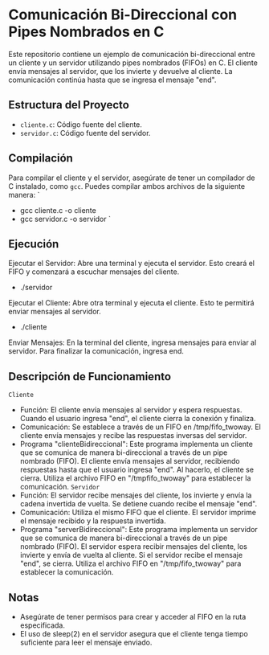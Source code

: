 
# Comunicación Bi-Direccional con Pipes Nombrados en C

Este repositorio contiene un ejemplo de comunicación bi-direccional entre un cliente y un servidor utilizando pipes nombrados (FIFOs) en C. El cliente envía mensajes al servidor, que los invierte y devuelve al cliente. La comunicación continúa hasta que se ingresa el mensaje "end".

## Estructura del Proyecto

- `cliente.c`: Código fuente del cliente.
- `servidor.c`: Código fuente del servidor.

## Compilación

Para compilar el cliente y el servidor, asegúrate de tener un compilador de C instalado, como `gcc`. Puedes compilar ambos archivos de la siguiente manera:
`
- gcc cliente.c -o cliente
- gcc servidor.c -o servidor
`

## Ejecución

Ejecutar el Servidor: Abre una terminal y ejecuta el servidor. Esto creará el FIFO y comenzará a escuchar mensajes del cliente.

- ./servidor

Ejecutar el Cliente: Abre otra terminal y ejecuta el cliente. Esto te permitirá enviar mensajes al servidor.

- ./cliente

Enviar Mensajes: En la terminal del cliente, ingresa mensajes para enviar al servidor. Para finalizar la comunicación, ingresa end.

## Descripción de Funcionamiento

`Cliente`
- Función: El cliente envía mensajes al servidor y espera respuestas. Cuando el usuario ingresa "end", el cliente cierra la conexión y finaliza.
- Comunicación: Se establece a través de un FIFO en /tmp/fifo_twoway. El cliente envía mensajes y recibe las respuestas inversas del servidor.
- Programa "clienteBidireccional": Este programa implementa un cliente que se comunica de manera bi-direccional a través de un pipe nombrado (FIFO). El cliente envía mensajes al servidor, recibiendo respuestas hasta que el usuario ingresa "end". Al hacerlo, el cliente se cierra. Utiliza el archivo FIFO en "/tmpfifo_twoway" para establecer la comunicación.
`Servidor`
- Función: El servidor recibe mensajes del cliente, los invierte y envía la cadena invertida de vuelta. Se detiene cuando recibe el mensaje "end".
- Comunicación: Utiliza el mismo FIFO que el cliente. El servidor imprime el mensaje recibido y la respuesta invertida.
- Programa "serverBidireccional": Este programa implementa un servidor que se comunica de manera bi-direccional a través de un pipe nombrado (FIFO). El servidor espera recibir mensajes del cliente, los invierte y envía de vuelta al cliente. Si el servidor recibe el mensaje "end", se cierra. Utiliza el archivo FIFO en "/tmp/fifo_twoway" para establecer la comunicación.

## Notas
- Asegúrate de tener permisos para crear y acceder al FIFO en la ruta especificada.
- El uso de sleep(2) en el servidor asegura que el cliente tenga tiempo suficiente para leer el mensaje enviado.
